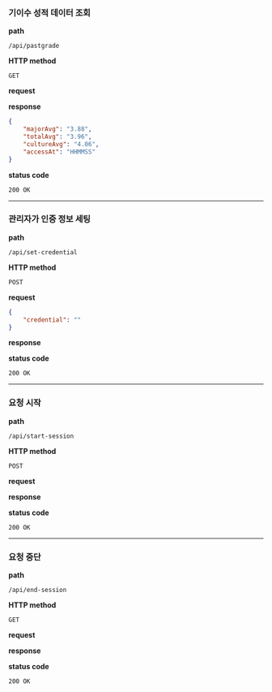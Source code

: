 ### 기이수 성적 데이터 조회

**path**

`/api/pastgrade`

**HTTP method**

`GET`

**request**

**response**
```json
{
    "majorAvg": "3.88",
    "totalAvg": "3.96",
    "cultureAvg": "4.06",
    "accessAt": "HHMMSS"
}
```

**status code**

`200 OK`

---

### 관리자가 인증 정보 세팅

**path**

`/api/set-credential`

**HTTP method**

`POST`

**request**
```json
{
    "credential": ""
}
```

**response**

**status code**

`200 OK`

---

### 요청 시작

**path**

`/api/start-session`

**HTTP method**

`POST`

**request**

**response**

**status code**

`200 OK`

---

### 요청 중단

**path**

`/api/end-session`

**HTTP method**

`GET`

**request**

**response**

**status code**

`200 OK`